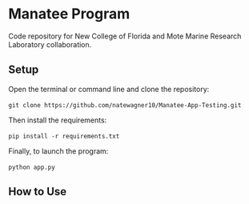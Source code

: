 # Manatee Program

Code repository for New College of Florida and Mote Marine Research Laboratory collaboration.

## Setup

Open the terminal or command line and clone the repository: <br />
<br />
`git clone https://github.com/natewagner10/Manatee-App-Testing.git`

Then install the requirements: <br />
<br />
`pip install -r requirements.txt`

Finally, to launch the program: <br />
<br />
`python app.py`

## How to Use
